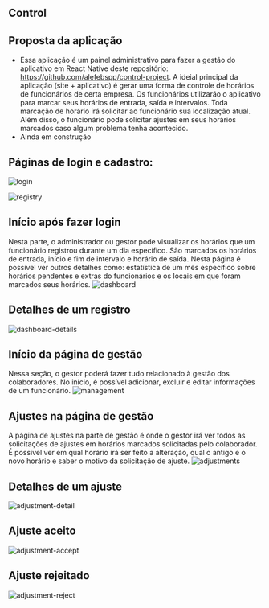 ## Control

## Proposta da aplicação
- Essa aplicação é um painel administrativo para fazer a gestão do aplicativo em React Native deste repositório: https://github.com/alefebspp/control-project. A ideial principal da aplicação (site + aplicativo) é gerar uma forma de controle de horários de funcionários de certa empresa. Os funcionários utilizarão o aplicativo para marcar seus horários de entrada, saída e intervalos. Toda marcação de horário irá solicitar ao funcionário sua localização atual. Além disso, o funcionário pode solicitar ajustes em seus horários marcados caso algum problema tenha acontecido.
- Ainda em construção

## Páginas de login e cadastro:
![login](https://github.com/alefebspp/control-admin/assets/106111153/4c17b56a-ecec-4d08-ae20-0a9af9a32ee4)

![registry](https://github.com/alefebspp/control-admin/assets/106111153/39d22060-81b1-413c-94b8-cf519fdb7b45)

## Início após fazer login
Nesta parte, o administrador ou gestor pode visualizar os horários que um funcionário registrou durante um dia específico. São marcados os horários de entrada, início e fim de intervalo e horário de saída. Nesta página é possível ver outros detalhes como: estatística de um mês específico sobre horários pendentes e extras do funcionários e os locais em que foram marcados seus horários.
![dashboard](https://github.com/alefebspp/control-admin/assets/106111153/4fbdf5b8-1c95-4d22-af1d-59cb2269dd0a)

## Detalhes de um registro
![dashboard-details](https://github.com/alefebspp/control-admin/assets/106111153/baa15b4c-b844-42b8-ae80-941a750b2e91)

## Início da página de gestão
Nessa seção, o gestor poderá fazer tudo relacionado à gestão dos colaboradores. No início, é possível adicionar, excluir e editar informações de um funcionário.
![management](https://github.com/alefebspp/control-admin/assets/106111153/99686ce2-b151-4b54-9bd1-39378f01c3fb)

## Ajustes na página de gestão
A página de ajustes na parte de gestão é onde o gestor irá ver todos as solicitações de ajustes em horários marcados solicitadas pelo colaborador. É possível ver em qual horário irá ser feito a alteração, qual o antigo e o novo horário e saber o motivo da solicitação de ajuste.
![adjustments](https://github.com/alefebspp/control-admin/assets/106111153/500c6c3a-674c-41fb-9498-4ef62ab7fa08)

## Detalhes de um ajuste
![adjustment-detail](https://github.com/alefebspp/control-admin/assets/106111153/aead5ecf-cbb3-41ee-bc5a-4148d82098a5)

## Ajuste aceito
![adjustment-accept](https://github.com/alefebspp/control-admin/assets/106111153/18d459cf-f5fe-4201-8c31-cde31dc4b4a6)

## Ajuste rejeitado
![adjustment-reject](https://github.com/alefebspp/control-admin/assets/106111153/9391c838-bbc4-4500-a717-d47186c9ca60)
